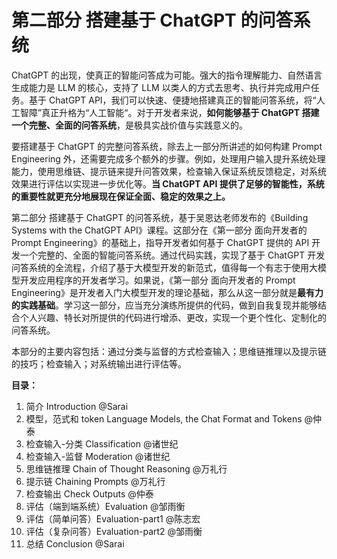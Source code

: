 # 第二部分 搭建基于 ChatGPT 的问答系统

ChatGPT 的出现，使真正的智能问答成为可能。强大的指令理解能力、自然语言生成能力是 LLM 的核心，支持了 LLM 以类人的方式去思考、执行并完成用户任务。基于 ChatGPT API，我们可以快速、便捷地搭建真正的智能问答系统，将“人工智障”真正升格为“人工智能“。对于开发者来说，**如何能够基于 ChatGPT 搭建一个完整、全面的问答系统**，是极具实战价值与实践意义的。

要搭建基于 ChatGPT 的完整问答系统，除去上一部分所讲述的如何构建 Prompt Engineering 外，还需要完成多个额外的步骤。例如，处理用户输入提升系统处理能力，使用思维链、提示链来提升问答效果，检查输入保证系统反馈稳定，对系统效果进行评估以实现进一步优化等。**当 ChatGPT API 提供了足够的智能性，系统的重要性就更充分地展现在保证全面、稳定的效果之上。**

第二部分 搭建基于 ChatGPT 的问答系统，基于吴恩达老师发布的《Building Systems with the ChatGPT API》课程。这部分在《第一部分 面向开发者的 Prompt Engineering》的基础上，指导开发者如何基于 ChatGPT 提供的 API 开发一个完整的、全面的智能问答系统。通过代码实践，实现了基于 ChatGPT 开发问答系统的全流程，介绍了基于大模型开发的新范式，值得每一个有志于使用大模型开发应用程序的开发者学习。如果说，《第一部分 面向开发者的 Prompt Engineering》是开发者入门大模型开发的理论基础，那么从这一部分就是**最有力的实践基础**。学习这一部分，应当充分演练所提供的代码，做到自我复现并能够结合个人兴趣、特长对所提供的代码进行增添、更改，实现一个更个性化、定制化的问答系统。

本部分的主要内容包括：通过分类与监督的方式检查输入；思维链推理以及提示链的技巧；检查输入；对系统输出进行评估等。

**目录：**

1. 简介 Introduction @Sarai
2. 模型，范式和 token Language Models, the Chat Format and Tokens @仲泰
3. 检查输入-分类 Classification @诸世纪
4. 检查输入-监督 Moderation @诸世纪
5. 思维链推理 Chain of Thought Reasoning @万礼行
6. 提示链 Chaining Prompts @万礼行
7. 检查输出 Check Outputs @仲泰
8. 评估（端到端系统）Evaluation @邹雨衡
9. 评估（简单问答）Evaluation-part1 @陈志宏
10. 评估（复杂问答）Evaluation-part2 @邹雨衡
11. 总结 Conclusion @Sarai
